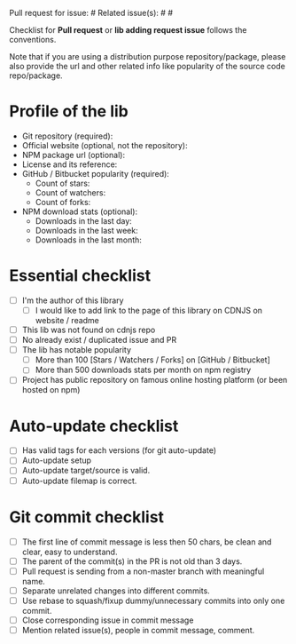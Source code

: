 
Pull request for issue: #
Related issue(s): # #

Checklist for **Pull request** or **lib adding request issue** follows the conventions.

Note that if you are using a distribution purpose repository/package, please also provide the url and other related info like popularity of the source code repo/package.

# Profile of the lib
 * Git repository (required):
 * Official website (optional, not the repository):
 * NPM package url (optional):
 * License and its reference:
 * GitHub / Bitbucket popularity (required):
   - Count of stars:
   - Count of watchers:
   - Count of forks:
 * NPM download stats (optional):
   - Downloads in the last day:
   - Downloads in the last week:
   - Downloads in the last month:

# Essential checklist
 * [ ] I'm the author of this library
   * [ ] I would like to add link to the page of this library on CDNJS on website / readme
 * [ ] This lib was not found on cdnjs repo
 * [ ] No already exist / duplicated issue and PR
 * [ ] The lib has notable popularity
   * [ ] More than 100 [Stars / Watchers / Forks] on [GitHub / Bitbucket]
   * [ ] More than 500 downloads stats per month on npm registry
 * [ ] Project has public repository on famous online hosting platform (or been hosted on npm)

# Auto-update checklist
 * [ ] Has valid tags for each versions (for git auto-update)
 * [ ] Auto-update setup
 * [ ] Auto-update target/source is valid.
 * [ ] Auto-update filemap is correct.

# Git commit checklist
 * [ ] The first line of commit message is less then 50 chars, be clean and clear, easy to understand.
 * [ ] The parent of the commit(s) in the PR is not old than 3 days.
 * [ ] Pull request is sending from a non-master branch with meaningful name.
 * [ ] Separate unrelated changes into different commits.
 * [ ] Use rebase to squash/fixup dummy/unnecessary commits into only one commit.
 * [ ] Close corresponding issue in commit message
 * [ ] Mention related issue(s), people in commit message, comment.
